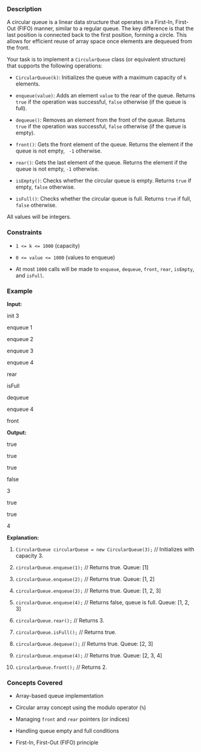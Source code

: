 ### Description
A circular queue is a linear data structure that operates in a First-In, First-Out (FIFO) manner, similar to a regular queue. The key difference is that the last position is connected back to the first position, forming a circle. This allows for efficient reuse of array space once elements are dequeued from the front.

Your task is to implement a `CircularQueue` class (or equivalent structure) that supports the following operations:

*   `CircularQueue(k)`: Initializes the queue with a maximum capacity of `k` elements.
*   `enqueue(value)`: Adds an element `value` to the rear of the queue. Returns `true` if the operation was successful, `false` otherwise (if the queue is full).
*   `dequeue()`: Removes an element from the front of the queue. Returns `true` if the operation was successful, `false` otherwise (if the queue is empty).
*   `front()`: Gets the front element of the queue. Returns the element if the queue is not empty, ` -1` otherwise.
*   `rear()`: Gets the last element of the queue. Returns the element if the queue is not empty, `-1` otherwise.
*   `isEmpty()`: Checks whether the circular queue is empty. Returns `true` if empty, `false` otherwise.
*   `isFull()`: Checks whether the circular queue is full. Returns `true` if full, `false` otherwise.

All values will be integers.

### Constraints
*   `1 <= k <= 1000` (capacity)
*   `0 <= value <= 1000` (values to enqueue)
*   At most `1000` calls will be made to `enqueue`, `dequeue`, `front`, `rear`, `isEmpty`, and `isFull`.

### Example
**Input:**

init 3
enqueue 1
enqueue 2
enqueue 3
enqueue 4
rear
isFull
dequeue
enqueue 4
front


**Output:**

true
true
true
false
3
true
true
4


**Explanation:**
1.  `CircularQueue circularQueue = new CircularQueue(3);` // Initializes with capacity 3.
2.  `circularQueue.enqueue(1);` // Returns true. Queue: [1]
3.  `circularQueue.enqueue(2);` // Returns true. Queue: [1, 2]
4.  `circularQueue.enqueue(3);` // Returns true. Queue: [1, 2, 3]
5.  `circularQueue.enqueue(4);` // Returns false, queue is full. Queue: [1, 2, 3]
6.  `circularQueue.rear();` // Returns 3.
7.  `circularQueue.isFull();` // Returns true.
8.  `circularQueue.dequeue();` // Returns true. Queue: [2, 3]
9.  `circularQueue.enqueue(4);` // Returns true. Queue: [2, 3, 4]
10. `circularQueue.front();` // Returns 2.

### Concepts Covered
*   Array-based queue implementation
*   Circular array concept using the modulo operator (`%`)
*   Managing `front` and `rear` pointers (or indices)
*   Handling queue empty and full conditions
*   First-In, First-Out (FIFO) principle